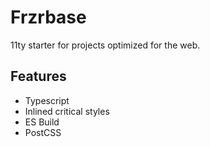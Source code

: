 # Frzrbase

11ty starter for projects optimized for the web.

## Features

- Typescript
- Inlined critical styles
- ES Build
- PostCSS
